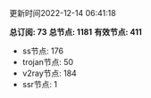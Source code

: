 更新时间2022-12-14 06:41:18

**总订阅: 73**
**总节点: 1181**
**有效节点: 411**
- ss节点: 176
- trojan节点: 50
- v2ray节点: 184
- ssr节点: 1
